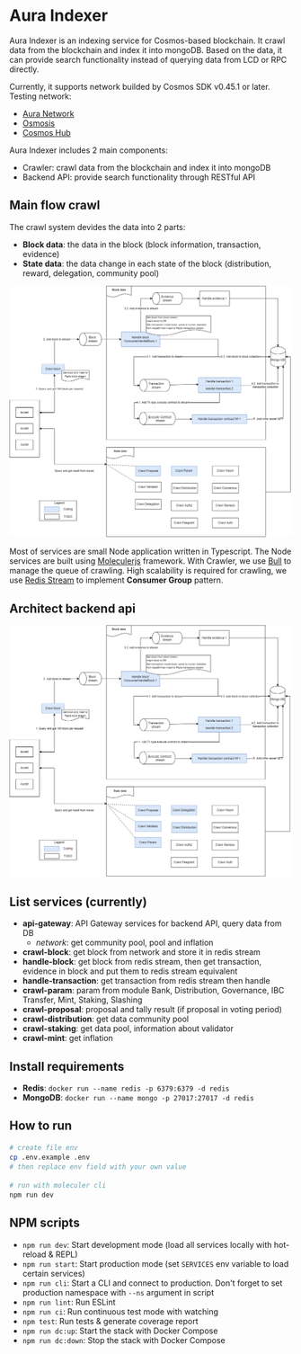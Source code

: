 # Aura Indexer

Aura Indexer is an indexing service for Cosmos-based blockchain. It crawl data from the blockchain and index it into mongoDB. Based on the data, it can provide search functionality instead of querying data from LCD or RPC directly.

Currently, it supports network builded by Cosmos SDK v0.45.1 or later. Testing network:

-   [Aura Network](https://github.com/aura-nw/aura)
-   [Osmosis](https://github.com/osmosis-labs/osmosis)
-   [Cosmos Hub](https://github.com/cosmos/gaia)

Aura Indexer includes 2 main components:

-   Crawler: crawl data from the blockchain and index it into mongoDB
-   Backend API: provide search functionality through RESTful API

## Main flow crawl

The crawl system devides the data into 2 parts:

-   **Block data**: the data in the block (block information, transaction, evidence)
-   **State data**: the data change in each state of the block (distribution, reward, delegation, community pool)

![image](docs/images/mainflow-crawl.png)

Most of services are small Node application written in Typescript. The Node services are built using [Moleculerjs](https://moleculer.services/) framework.
With Crawler, we use [Bull](https://github.com/OptimalBits/bull/tree/master) to manage the queue of crawling. High scalability is required for crawling, we use [Redis Stream](https://redis.io/docs/manual/data-types/streams/) to implement **Consumer Group** pattern.

## Architect backend api

![image](docs/images/architect-backend-api.png)

## List services (currently)

-   **api-gateway**: API Gateway services for backend API, query data from DB
    -   _network_: get community pool, pool and inflation
-   **crawl-block**: get block from network and store it in redis stream
-   **handle-block**: get block from redis stream, then get transaction, evidence in block and put them to redis stream equivalent
-   **handle-transaction**: get transaction from redis stream then handle
-   **crawl-param**: param from module Bank, Distribution, Governance, IBC Transfer, Mint, Staking, Slashing
-   **crawl-proposal**: proposal and tally result (if proposal in voting period)
-   **crawl-distribution**: get data community pool
-   **crawl-staking**: get data pool, information about validator
-   **crawl-mint**: get inflation

## Install requirements

-   **Redis**: `docker run --name redis -p 6379:6379 -d redis`
-   **MongoDB**: `docker run --name mongo -p 27017:27017 -d redis`

## How to run

```bash
# create file env
cp .env.example .env
# then replace env field with your own value

# run with moleculer cli
npm run dev
```

## NPM scripts

-   `npm run dev`: Start development mode (load all services locally with hot-reload & REPL)
-   `npm run start`: Start production mode (set `SERVICES` env variable to load certain services)
-   `npm run cli`: Start a CLI and connect to production. Don't forget to set production namespace with `--ns` argument in script
-   `npm run lint`: Run ESLint
-   `npm run ci`: Run continuous test mode with watching
-   `npm test`: Run tests & generate coverage report
-   `npm run dc:up`: Start the stack with Docker Compose
-   `npm run dc:down`: Stop the stack with Docker Compose

